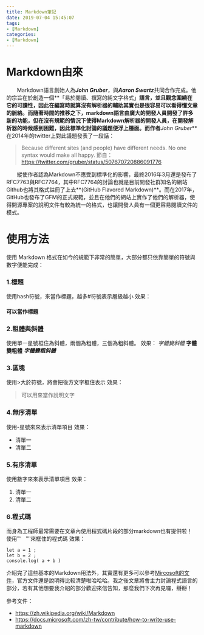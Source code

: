 ```yaml
---
title: Markdown筆記
date: 2019-07-04 15:45:07
tags: 
- [Markdown]
categories: 
- [Markdown]
---
```


# Markdown由來
　　Markdown語言創始人為***John Gruber***，與***Aaron Swartz***共同合作完成。他的宗旨在於創造一個**「易於閱讀、撰寫的純文字格式」**語言，並且觀念圍繞在它的可讀性，因此在編寫時就算沒有解析器的輔助其實也是很容易可以看得懂文章的脈絡。而隨著時間的推移之下，markdown語言由廣大的開發人員開發了許多新的功能，但在沒有規範的情況下使得Markdown解析器的開發人員，在開發解析器的時候感到困難，因此標準化討論的議題便浮上檯面。而作者***John Gruber***在2014年的twitter上對此議題發表了一段話：

> Because different sites (and people) have different needs. No one syntax would make all happy.
> 節自：https://twitter.com/gruber/status/507670720886091776

　　縱使作者認為Markdown不應受到標準化的影響，最終2016年3月還是發布了RFC7763與RFC7764，其中RFC7764的討論也就是目前開發社群知名的網站Github也將其格式註冊了上去**(GitHub Flavored Markdown)**。而在2017年，GitHub也發布了GFM的正式規範，並且在他們的網站上實作了他們的解析器，使得開源專案的說明文件有較為統一的格式，也讓開發人員有一個更容易閱讀文件的模式。

# 使用方法
使用 Markdown 格式在如今的規範下非常的簡單，大部分都只依靠簡單的符號與數字便能完成：

### 1.標題
使用hash符號，來當作標題，越多#符號表示層級越小
效果：
#### 可以當作標題




### 2.粗體與斜體
使用單一星號框住為斜體，兩個為粗體，三個為粗斜體。
效果：
*字體變斜體*
**字體變粗體**
***字體變粗斜體***


### 3.區塊
使用>大於符號，將會把後方文字框住表示
效果：
> 可以用來當作說明文字


### 4.無序清單
使用-星號來來表示清單項目
效果：
- 清單一
- 清單二

### 5.有序清單
使用數字來來表示清單項目
效果：
1. 清單一
2. 清單二

### 6.程式碼
而身為工程師最常需要在文章內使用程式碼片段的部分markdown也有提供啦！
使用‵‵‵　‵‵‵‵來框住的程式碼
效果：
```
let a = 1 ;
let b = 2 ;
console.log( a + b )
```

介紹完了這些基本的Markdown用法外，其實還有更多可以參考[Mircosoft的文件](https://docs.microsoft.com/zh-tw/contribute/how-to-write-use-markdown)，官方文件還是說明得比較清楚啦哈哈哈。我之後文章將會主力討論程式語言的部分，若有其他想要我介紹的部分歡迎來信告知，那麼我們下次再見囉，掰掰！





參考文件：
- https://zh.wikipedia.org/wiki/Markdown
- https://docs.microsoft.com/zh-tw/contribute/how-to-write-use-markdown